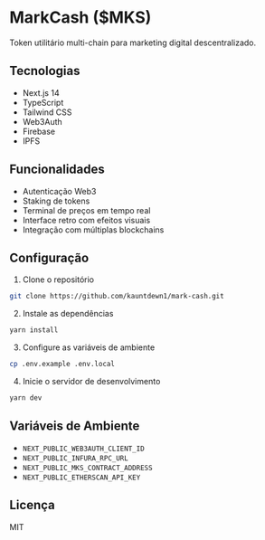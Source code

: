 # MarkCash ($MKS)

Token utilitário multi-chain para marketing digital descentralizado.

## Tecnologias

- Next.js 14
- TypeScript
- Tailwind CSS
- Web3Auth
- Firebase
- IPFS

## Funcionalidades

- Autenticação Web3
- Staking de tokens
- Terminal de preços em tempo real
- Interface retro com efeitos visuais
- Integração com múltiplas blockchains

## Configuração

1. Clone o repositório
```bash
git clone https://github.com/kauntdewn1/mark-cash.git
```

2. Instale as dependências
```bash
yarn install
```

3. Configure as variáveis de ambiente
```bash
cp .env.example .env.local
```

4. Inicie o servidor de desenvolvimento
```bash
yarn dev
```

## Variáveis de Ambiente

- `NEXT_PUBLIC_WEB3AUTH_CLIENT_ID`
- `NEXT_PUBLIC_INFURA_RPC_URL`
- `NEXT_PUBLIC_MKS_CONTRACT_ADDRESS`
- `NEXT_PUBLIC_ETHERSCAN_API_KEY`

## Licença

MIT 